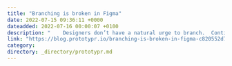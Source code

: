 ```yaml
---
title: "Branching is broken in Figma"
date: 2022-07-15 09:36:11 +0000
dateadded: 2022-07-16 00:00:07 +0100
description: "    Designers don’t have a natural urge to branch.  Continue reading on Prototypr »  "
link: "https://blog.prototypr.io/branching-is-broken-in-figma-c820552d7fc2?source=rss----eb297ea1161a---4"
category:
directory: _directory/prototypr.md
---
```

